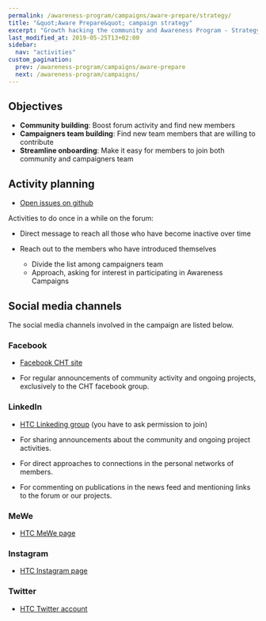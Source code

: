 ```yaml
---
permalink: /awareness-program/campaigns/aware-prepare/strategy/
title: "&quot;Aware Prepare&quot; campaign strategy"
excerpt: "Growth hacking the community and Awareness Program - Strategy."
last_modified_at: 2019-05-25T13+02:00
sidebar:
  nav: "activities"
custom_pagination:
  prev: /awareness-program/campaigns/aware-prepare
  next: /awareness-program/campaigns/
---
```


## Objectives

- **Community building**: Boost forum activity and find new members
- **Campaigners team building**: Find new team members that are willing to contribute
- **Streamline onboarding**: Make it easy for members to join both community and campaigners team

## Activity planning

- [Open issues on github](https://github.com/humanetech-community/awareness-program/issues?utf8=%E2%9C%93&q=is%3Aissue++is%3Aopen+label%3Astrategy+)


Activities to do once in a while on the forum:

- Direct message to reach all those who have become inactive over time

- Reach out to the members who have introduced themselves
  - Divide the list among campaigners team
  - Approach, asking for interest in participating in Awareness Campaigns


## Social media channels

The social media channels involved in the campaign are listed below.

### Facebook

- [Facebook CHT site](https://www.facebook.com/humanetechnology)

- For regular announcements of community activity and ongoing projects, exclusively to the CHT facebook group.

### LinkedIn

- [HTC Linkeding group](https://www.linkedin.com/groups/12154112) (you have to ask permission to join)

- For sharing announcements about the community and ongoing project activities.
- For direct approaches to connections in the personal networks of members.
- For commenting on publications in the news feed and mentioning links to the forum or our projects.

### MeWe

- [HTC MeWe page](https://mewe.com/join/humanetechcommunity)

### Instagram

- [HTC Instagram page](https://www.instagram.com/humane_tech_community/)

### Twitter

- [HTC Twitter account](https://twitter.com/humane_tech_now)
